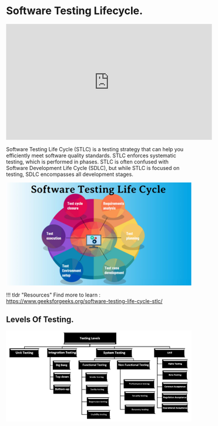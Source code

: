 # Software Testing  Lifecycle.

<iframe width="560" height="315" src="https://www.youtube.com/embed/jQbaoA1Sz-M" title="YouTube video player" frameborder="0" allow="accelerometer; autoplay; clipboard-write; encrypted-media; gyroscope; picture-in-picture" allowfullscreen></iframe>

Software Testing Life Cycle (STLC) is a testing strategy that can help you efficiently meet software quality standards. STLC enforces systematic testing, which is performed in phases. STLC is often confused with Software Development Life Cycle (SDLC), but while STLC is focused on testing, SDLC encompasses all development stages.

<img src="/assets/stlc.jpg"> </dr>

!!! tldr "Resources"
    Find more to learn : <a target="_blank" href="https://www.geeksforgeeks.org/software-testing-life-cycle-stlc/">https://www.geeksforgeeks.org/software-testing-life-cycle-stlc/</a>


## Levels Of Testing.


<img src="/assets/levels.png"> </dr>
